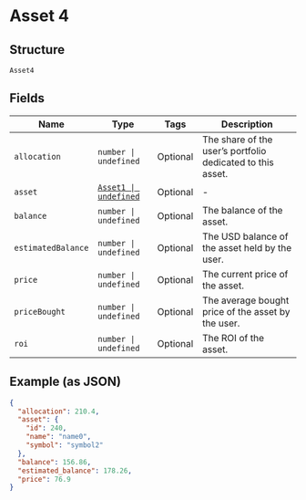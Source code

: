 
# Asset 4

## Structure

`Asset4`

## Fields

| Name | Type | Tags | Description |
|  --- | --- | --- | --- |
| `allocation` | `number \| undefined` | Optional | The share of the user’s portfolio dedicated to this asset. |
| `asset` | [`Asset1 \| undefined`](../../doc/models/asset-1.md) | Optional | - |
| `balance` | `number \| undefined` | Optional | The balance of the asset. |
| `estimatedBalance` | `number \| undefined` | Optional | The USD balance of the asset held by the user. |
| `price` | `number \| undefined` | Optional | The current price of the asset. |
| `priceBought` | `number \| undefined` | Optional | The average bought price of the asset by the user. |
| `roi` | `number \| undefined` | Optional | The ROI of the asset. |

## Example (as JSON)

```json
{
  "allocation": 210.4,
  "asset": {
    "id": 240,
    "name": "name0",
    "symbol": "symbol2"
  },
  "balance": 156.86,
  "estimated_balance": 178.26,
  "price": 76.9
}
```

